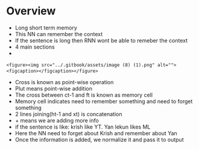 # Overview

* Long short term memory
* This NN can remember the context
* If the sentence is long then RNN wont be able to remeber the context
* 4 main sections
*

    <figure><img src="../.gitbook/assets/image (8) (1).png" alt=""><figcaption></figcaption></figure>
* Cross is known as point-wise operation
* Plut means point-wise addition
* The cross between ct-1 and ft is known as memory cell
* Memory cell indicates need to remember something and need to forget something
* 2 lines joining(ht-1 and xt) is concatenation
* \+ means we are adding more info
* if the sentence is like: krish like YT. Yan lekun likes ML
* Here the NN need to forget about Krish and remember about Yan
* Once the information is added, we normalize it and pass it to output
